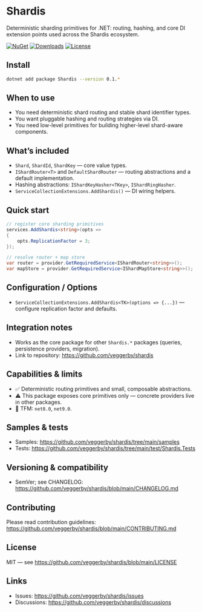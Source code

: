 # Shardis

Deterministic sharding primitives for .NET: routing, hashing, and core DI extension points used across the Shardis ecosystem.

[![NuGet](https://img.shields.io/nuget/v/Shardis.svg)](https://www.nuget.org/packages/Shardis/)
[![Downloads](https://img.shields.io/nuget/dt/Shardis.svg)](https://www.nuget.org/packages/Shardis/)
[![License](https://img.shields.io/badge/license-MIT-blue.svg)](https://github.com/veggerby/shardis/blob/main/LICENSE)

## Install

```bash
dotnet add package Shardis --version 0.1.*
```

## When to use

- You need deterministic shard routing and stable shard identifier types.
- You want pluggable hashing and routing strategies via DI.
- You need low-level primitives for building higher-level shard-aware components.

## What’s included

- `Shard`, `ShardId`, `ShardKey` — core value types.
- `IShardRouter<T>` and `DefaultShardRouter` — routing abstractions and a default implementation.
- Hashing abstractions: `IShardKeyHasher<TKey>`, `IShardRingHasher`.
- `ServiceCollectionExtensions.AddShardis()` — DI wiring helpers.

## Quick start

```csharp
// register core sharding primitives
services.AddShardis<string>(opts =>
{
    opts.ReplicationFactor = 3;
});

// resolve router + map store
var router = provider.GetRequiredService<IShardRouter<string>>();
var mapStore = provider.GetRequiredService<IShardMapStore<string>>();
```

## Configuration / Options

- `ServiceCollectionExtensions.AddShardis<TK>(options => {...})` — configure replication factor and defaults.

## Integration notes

- Works as the core package for other `Shardis.*` packages (queries, persistence providers, migration).
- Link to repository: <https://github.com/veggerby/shardis>

## Capabilities & limits

- ✅ Deterministic routing primitives and small, composable abstractions.
- ⚠️ This package exposes core primitives only — concrete providers live in other packages.
- 🧩 TFM: `net8.0`, `net9.0`.

## Samples & tests

- Samples: <https://github.com/veggerby/shardis/tree/main/samples>
- Tests: <https://github.com/veggerby/shardis/tree/main/test/Shardis.Tests>

## Versioning & compatibility

- SemVer; see CHANGELOG: <https://github.com/veggerby/shardis/blob/main/CHANGELOG.md>

## Contributing

Please read contribution guidelines: <https://github.com/veggerby/shardis/blob/main/CONTRIBUTING.md>

## License

MIT — see <https://github.com/veggerby/shardis/blob/main/LICENSE>

## Links

- Issues: <https://github.com/veggerby/shardis/issues>
- Discussions: <https://github.com/veggerby/shardis/discussions>
